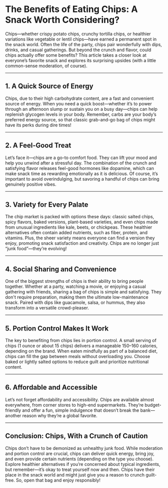 # The Benefits of Eating Chips: A Snack Worth Considering?

Chips—whether crispy potato chips, crunchy tortilla chips, or healthier variations like vegetable or lentil chips—have earned a permanent spot in the snack world. Often the life of the party, chips pair wonderfully with dips, drinks, and casual gatherings. But beyond the crunch and flavor, could chips actually offer some benefits? This article takes a closer look at everyone’s favorite snack and explores its surprising upsides (with a little common-sense moderation, of course).

---

## 1. **A Quick Source of Energy**
Chips, due to their high carbohydrate content, are a fast and convenient source of energy. When you need a quick boost—whether it’s to power through an afternoon slump or sustain you on a busy day—chips can help replenish glycogen levels in your body. Remember, carbs are your body’s preferred energy source, so that classic grab-and-go bag of chips might have its perks during dire times!

---

## 2. **A Feel-Good Treat**
Let’s face it—chips are a go-to comfort food. They can lift your mood and help you unwind after a stressful day. The combination of the crunch and satisfying flavor releases feel-good hormones like dopamine, which can make snack time as rewarding emotionally as it is delicious. Of course, it’s important to avoid overindulging, but savoring a handful of chips can bring genuinely positive vibes.

---

## 3. **Variety for Every Palate**
The chip market is packed with options these days: classic salted chips, spicy flavors, baked versions, plant-based varieties, and even chips made from unusual ingredients like kale, beets, or chickpeas. These healthier alternatives often contain added nutrients, such as fiber, protein, and vitamins. Plus, the sheer variety means everyone can find a version they enjoy, promoting snack satisfaction and creativity. Chips are no longer just “junk food”—they’re evolving!

---

## 4. **Social Sharing and Convenience**
One of the biggest strengths of chips is their ability to bring people together. Whether at a party, watching a movie, or enjoying a casual gathering with friends, sharing a bag of chips is simple and satisfying. They don't require preparation, making them the ultimate low-maintenance snack. Paired with dips like guacamole, salsa, or hummus, they also transform into a versatile crowd-pleaser. 

---

## 5. **Portion Control Makes It Work**
The key to benefiting from chips lies in portion control. A small serving of chips (1 ounce or about 15 chips) delivers a manageable 150–160 calories, depending on the brand. When eaten mindfully as part of a balanced diet, chips can fill the gap between meals without overloading you. Choose baked or lightly salted options to reduce guilt and prioritize nutritional content.

---

## 6. **Affordable and Accessible**
Let’s not forget affordability and accessibility. Chips are available almost everywhere, from corner stores to high-end supermarkets. They’re budget-friendly and offer a fun, simple indulgence that doesn’t break the bank—another reason why they’re a global favorite.

---

## Conclusion: Chips, With a Crunch of Caution
Chips don’t have to be demonized as unhealthy junk food. While moderation and portion control are crucial, chips can deliver quick energy, bring joy, and even provide certain nutrients (depending on the type you choose). Explore healthier alternatives if you’re concerned about typical ingredients, but remember—it’s okay to treat yourself now and then. Chips have their place in the snack world and might just give you a reason to crunch guilt-free. So, open that bag and enjoy responsibly!